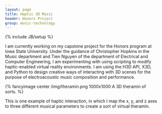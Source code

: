 ```yaml
---
layout: page
title: Haptic 3D Music
header: Honors Project
group: music-technology
---
```

{% include JB/setup %}

I am currently working on my capstone project for the Honors program at Iowa State University. Under the guidance of Christopher Hopkins in the Music department and Tien Nguyen of the department of Electrical and Computer Engineering, I am experimenting with using scripting to modify haptic-enabled virtual reality environments. I am using the H3D API, X3D, and Python to design creative ways of interacting with 3D scenes for the purpose of electroacoustic music composition and performance.

{% fancyimage center /img/theramin.png 1000x1000 A 3D theramin of sorts. %}

This is one example of haptic interaction, in which I map the x, y, and z axes to three different musical parameters to create a sort of virtual theramin.
